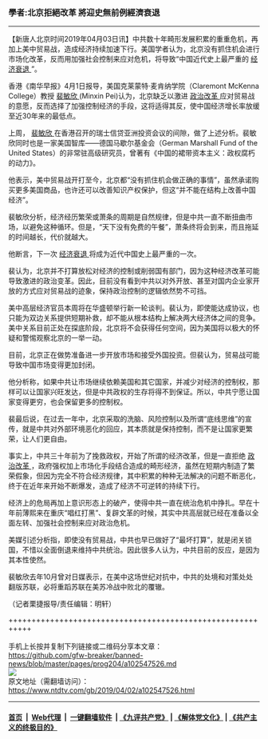 ### 學者:北京拒絕改革 將迎史無前例經濟衰退
------------------------

<div class="post_content" itemprop="articleBody">
 <p>
  【新唐人北京时间2019年04月03日讯】中共数十年畸形发展积累的重重危机，再加上美中贸易战，造成经济持续加速下行。美国学者认为，北京没有抓住机会进行市场化改革，反而用加强社会控制来应对危机，将导致“中国近代史上最严重的
  <a href="https://www.ntdtv.com/gb/经济衰退.htm">
   经济衰退
  </a>
  ”。
 </p>
 <p>
  香港《南华早报》4月1日报导，美国克莱蒙特·麦肯纳学院（Claremont McKenna College）教授
  <a href="https://www.ntdtv.com/gb/裴敏欣.htm">
   裴敏欣
  </a>
  (Minxin Pei)认为，北京缺乏以激进
  <a href="https://www.ntdtv.com/gb/政治改革.htm">
   政治改革
  </a>
  应对贸易战的意愿，反而选择了加强控制经济的手段，这将适得其反，使中国经济增长率放缓至近30年来的最低点。
 </p>
 <p>
  上周，
  <a href="https://www.ntdtv.com/gb/裴敏欣.htm">
   裴敏欣
  </a>
  在香港召开的瑞士信贷亚洲投资会议的间隙，做了上述分析。裴敏欣同时也是一家美国智库——德国马歇尔基金会（German Marshall Fund of the United States）的非常驻高级研究员，曾著有《中国的裙带资本主义：政权腐朽的动力》。
 </p>
 <p>
  他表示，美中贸易战开打至今，北京都“没有抓住机会做正确的事情”，虽然承诺购买更多美国商品，也许还可以改善知识产权保护，但这“并不能在结构上改善中国经济”。
 </p>
 <p>
  裴敏欣分析，经济经历繁荣或萧条的周期是自然规律，但是中共一直不断扭曲市场，以避免这种循环。但是，“天下没有免费的午餐”，萧条终将会到来，而且拖延的时间越长，代价就越大。
 </p>
 <p>
  他断言，下一次
  <a href="https://www.ntdtv.com/gb/经济衰退.htm">
   经济衰退
  </a>
  将成为近代中国史上最严重的一次。
 </p>
 <p>
  裴认为，北京并不打算放松对经济的控制或削弱国有部门，因为这种经济改革可能导致激进的政治变革。因此，目前没有看到中共以对外开放、甚至对国内企业家开放的方式应对贸易战的迹象，保持政治控制的逻辑依然势不可挡。
 </p>
 <p>
  美中高层经济官员本周将在华盛顿举行新一轮谈判。裴认为，即使能达成协议，也只能为双边关系提供短期补救，却不能从根本结构上解决两大经济体之间的竞争。美中关系目前正处在探底阶段，北京将不会获得任何空间，因为美国将以极大的怀疑和警惕观察北京的一举一动。
 </p>
 <p>
  目前，北京正在做势准备进一步开放市场和接受外国投资。但裴认为，贸易战可能导致中国市场变得更加封闭。
 </p>
 <p>
  他分析称，如果中共让市场继续依赖美国和其它国家，并减少对经济的控制权，那样可以让国家兴旺发达，但是中共政权的生存将得不到保证。所以，中共宁愿让国家变得更穷，也会保留更多的控制权。
 </p>
 <p>
  裴最后说，在过去一年中，北京采取的洗脑、风险控制以及所谓“底线思维”的宣传，就是中共对外部环境恶化的回应，其本质就是保持控制，而不是让国家更繁荣，让人们更自由。
 </p>
 <p>
  事实上，中共三十年前为了挽救政权，开始了所谓的经济改革，但是一直拒绝
  <a href="https://www.ntdtv.com/gb/政治改革.htm">
   政治改革
  </a>
  ，政府强权加上市场化手段结合造成的畸形经济，虽然在短期内制造了繁荣假象，但因为完全不符合经济规律，其中积累的种种无法解决的问题不断恶化，终于在近年来开始不断爆发，造成了经济不可逆转的持续下行。
 </p>
 <p>
  经济上的危局再加上意识形态上的破产，使得中共一直在统治危机中挣扎。早在十年前薄熙来在重庆“唱红打黑”、复辟文革的时候，其实中共高层就已经在准备以全面左转、加强社会控制来应对政治危机。
 </p>
 <p>
  美媒引述分析指，即使没有贸易战，中共也早已做好了“最坏打算”，就是闭关锁国，不惜以全面倒退来维持中共统治。因此很多人认为，中共目前的反应，是因为其本性使然。
 </p>
 <p>
  裴敏欣去年10月曾对日媒表示，在美中这场世纪对抗中，中共的处境和对策处处翻版苏联，必将重蹈苏联在美苏冷战中败北的覆辙。
 </p>
 <p>
  （记者栗捷报导/责任编辑：明轩）
 </p>
 <div class="single_ad">
 </div>
</div>

+++++++++++++++++++++++++++++++++++++++++++++++++++++++++++<br/><br/>
手机上长按并复制下列链接或二维码分享本文章：<br/>
https://github.com/gfw-breaker/banned-news/blob/master/pages/prog204/a102547526.md <br/>
<a href='https://github.com/gfw-breaker/banned-news/blob/master/pages/prog204/a102547526.md'><img src='https://github.com/gfw-breaker/banned-news/blob/master/pages/prog204/a102547526.md.png'/></a> <br/>
原文地址（需翻墙访问）：https://www.ntdtv.com/gb/2019/04/02/a102547526.html


------------------------
#### [首页](https://github.com/gfw-breaker/banned-news/blob/master/README.md) &nbsp;|&nbsp; [Web代理](https://github.com/labour-camp/helloworld) &nbsp;|&nbsp; [一键翻墙软件](https://github.com/gfw-breaker/nogfw/blob/master/README.md) &nbsp;| [《九评共产党》](https://github.com/gfw-breaker/9ping.md/blob/master/README.md#九评之一评共产党是什么) | [《解体党文化》](https://github.com/gfw-breaker/jtdwh.md/blob/master/README.md) | [《共产主义的终极目的》](https://github.com/gfw-breaker/gczydzjmd.md/blob/master/README.md)

